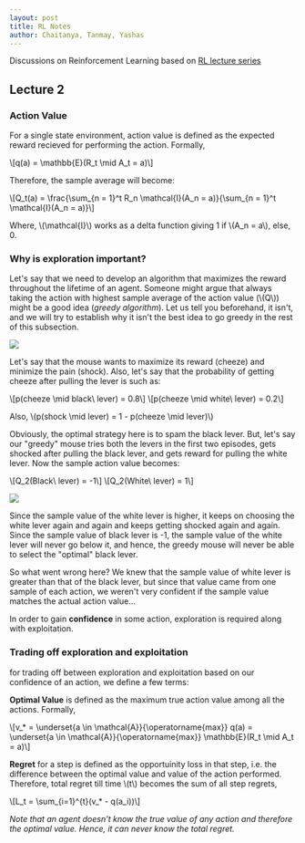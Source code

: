 ```yaml
---
layout: post
title: RL Notes 
author: Chaitanya, Tanmay, Yashas
---
```


Discussions on Reinforcement Learning based on [RL lecture series](https://www.youtube.com/watch?v=ISk80iLhdfU&list=PLqYmG7hTraZBKeNJ-JE_eyJHZ7XgBoAyb)

## Lecture 2

### Action Value
For a single state environment, action value is defined as the expected reward recieved for performing the action. Formally,

\\[q(a) = \mathbb{E}(R_t \mid A_t = a)\\]

Therefore, the sample average will become:

\\[Q_t(a) = \frac{\sum_{n = 1}^t R_n \mathcal{I}(A_n = a)}{\sum_{n = 1}^t \mathcal{I}(A_n = a)}\\]

Where, \\(\mathcal{I}\\) works as a delta function giving 1 if \\(A_n = a\\), else, 0. 

### Why is exploration important?

Let's say that we need to develop an algorithm that maximizes the reward throughout the lifetime of an agent. Someone might argue that always taking the action with highest sample average of the action value (\\(Q\\)) might be a good idea (*greedy algorithm*). Let us tell you beforehand, it isn't, and we will try to establish why it isn't the best idea to go greedy in the rest of this subsection.

![](https://i.imgur.com/CfFOH5p.png)

Let's say that the mouse wants to maximize its reward (cheeze) and minimize the pain (shock). Also, let's say that the probability of getting cheeze after pulling the lever is such as:

\\[p(cheeze \mid black\ lever) = 0.8\\] \\[p(cheeze \mid white\ lever) = 0.2\\]

Also, \\(p(shock \mid lever) = 1 - p(cheeze \mid lever)\\)

Obviously, the optimal strategy here is to spam the black lever. But, let's say our "greedy" mouse tries both the levers in the first two episodes, gets shocked after pulling the black lever, and gets reward for pulling the white lever. Now the sample action value becomes:

\\[Q_2(Black\ lever) = -1\\] \\[Q_2(White\ lever) = 1\\]

![](https://i.imgur.com/h75zyio.png)

Since the sample value of the white lever is higher, it keeps on choosing the white lever again and again and keeps getting shocked again and again. Since the sample value of black lever is -1, the sample value of the white lever will never go below it, and hence, the greedy mouse will never be able to select the "optimal" black lever.

So what went wrong here? We knew that the sample value of white lever is greater than that of the black lever, but since that value came from one sample of each action, we weren't very confident if the sample value matches the actual action value...

In order to gain **confidence** in some action, exploration is required along with exploitation.

### Trading off exploration and exploitation

for trading off between exploration and exploitation based on our confidence of an action, we define a few terms:

**Optimal Value** is defined as the maximum true action value among all the actions. Formally,

\\[v_* = \underset{a \in \mathcal{A}}{\operatorname{max}} q(a) = \underset{a \in \mathcal{A}}{\operatorname{max}} \mathbb{E}(R_t \mid A_t = a)\\]

**Regret** for a step is defined as the opportuinity loss in that step, i.e. the difference between the optimal value and value of the action performed. Therefore, total regret till time \\(t\\) becomes the sum of all step regrets,

\\[L_t = \sum_{i=1}^{t}(v_* - q(a_i))\\]

*Note that an agent doesn't know the true value of any action and therefore the optimal value. Hence, it can never know the total regret.*
